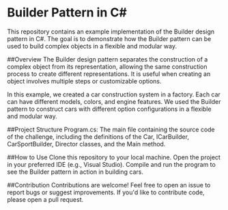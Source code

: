 # Builder Pattern in C#
This repository contains an example implementation of the Builder design pattern in C#. The goal is to demonstrate how the Builder pattern can be used to build complex objects in a flexible and modular way.

##Overview
The Builder design pattern separates the construction of a complex object from its representation, allowing the same construction process to create different representations. It is useful when creating an object involves multiple steps or customizable options.

In this example, we created a car construction system in a factory. Each car can have different models, colors, and engine features. We used the Builder pattern to construct cars with different option configurations in a flexible and modular way.

##Project Structure
Program.cs: The main file containing the source code of the challenge, including the definitions of the Car, ICarBuilder, CarSportBuilder, Director classes, and the Main method.

##How to Use
Clone this repository to your local machine.
Open the project in your preferred IDE (e.g., Visual Studio).
Compile and run the program to see the Builder pattern in action in building cars.

##Contribution
Contributions are welcome! Feel free to open an issue to report bugs or suggest improvements. If you'd like to contribute code, please open a pull request.
